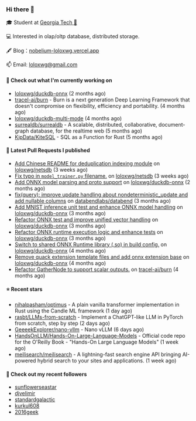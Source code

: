 ### Hi there 👋


 
🎓 Student at [Georgia Tech 🐝](https://www.gatech.edu/)

💻 Interested in olap/oltp database, distributed storage.

🖋 Blog：[nobelium-loloxwg.vercel.app](https://nobelium-loloxwg.vercel.app/)



📫 Email: [loloxwg@gmail.com](mailto:loloxwg@gmail.com)



#### 👷 Check out what I'm currently working on

- [loloxwg/duckdb-onnx](https://github.com/loloxwg/duckdb-onnx) (2 months ago)
- [tracel-ai/burn](https://github.com/tracel-ai/burn) - Burn is a next generation Deep Learning Framework that doesn&#39;t compromise on flexibility, efficiency and portability. (4 months ago)
- [loloxwg/duckdb-multi-mode](https://github.com/loloxwg/duckdb-multi-mode) (4 months ago)
- [surrealdb/surrealdb](https://github.com/surrealdb/surrealdb) - A scalable, distributed, collaborative, document-graph database, for the realtime web (5 months ago)
- [KipData/KiteSQL](https://github.com/KipData/KiteSQL) - SQL as a Function for Rust (5 months ago)

#### 🔨 Latest Pull Requests I published

- [Add Chinese README for deduplication indexing module](https://github.com/loloxwg/netsdb/pull/2) on [loloxwg/netsdb](https://github.com/loloxwg/netsdb) (3 weeks ago)
- [Fix typo in `model_trainer.py` filename.](https://github.com/loloxwg/netsdb/pull/1) on [loloxwg/netsdb](https://github.com/loloxwg/netsdb) (3 weeks ago)
- [Add ONNX model parsing and proto support](https://github.com/loloxwg/duckdb-onnx/pull/6) on [loloxwg/duckdb-onnx](https://github.com/loloxwg/duckdb-onnx) (2 months ago)
- [fix(query): improve update handling about nondeterministic_update and add nullable columns](https://github.com/databendlabs/databend/pull/17586) on [databendlabs/databend](https://github.com/databendlabs/databend) (3 months ago)
- [Add MNIST inference unit test and enhance ONNX model handling](https://github.com/loloxwg/duckdb-onnx/pull/5) on [loloxwg/duckdb-onnx](https://github.com/loloxwg/duckdb-onnx) (3 months ago)
- [Refactor ONNX test and improve unified vector handling](https://github.com/loloxwg/duckdb-onnx/pull/4) on [loloxwg/duckdb-onnx](https://github.com/loloxwg/duckdb-onnx) (3 months ago)
- [Refactor ONNX runtime execution logic and enhance tests](https://github.com/loloxwg/duckdb-onnx/pull/3) on [loloxwg/duckdb-onnx](https://github.com/loloxwg/duckdb-onnx) (3 months ago)
- [Switch to shared ONNX Runtime library (.so) in build config.](https://github.com/loloxwg/duckdb-onnx/pull/2) on [loloxwg/duckdb-onnx](https://github.com/loloxwg/duckdb-onnx) (4 months ago)
- [Remove quack extension template files and add onnx extension base](https://github.com/loloxwg/duckdb-onnx/pull/1) on [loloxwg/duckdb-onnx](https://github.com/loloxwg/duckdb-onnx) (4 months ago)
- [Refactor GatherNode to support scalar outputs.](https://github.com/tracel-ai/burn/pull/2828) on [tracel-ai/burn](https://github.com/tracel-ai/burn) (4 months ago)

#### ⭐ Recent stars

- [nihalpasham/optimus](https://github.com/nihalpasham/optimus) - A plain vanilla transformer implementation in Rust using the Candle ML framework (1 day ago)
- [rasbt/LLMs-from-scratch](https://github.com/rasbt/LLMs-from-scratch) - Implement a ChatGPT-like LLM in PyTorch from scratch, step by step (2 days ago)
- [GeeeekExplorer/nano-vllm](https://github.com/GeeeekExplorer/nano-vllm) - Nano vLLM (6 days ago)
- [HandsOnLLM/Hands-On-Large-Language-Models](https://github.com/HandsOnLLM/Hands-On-Large-Language-Models) - Official code repo for the O&#39;Reilly Book - &#34;Hands-On Large Language Models&#34; (1 week ago)
- [meilisearch/meilisearch](https://github.com/meilisearch/meilisearch) - A lightning-fast search engine API bringing AI-powered hybrid search to your sites and applications. (1 week ago)

#### 👯 Check out my recent followers

- [sunflowerseastar](https://github.com/sunflowerseastar)
- [djvelimir](https://github.com/djvelimir)
- [standardgalactic](https://github.com/standardgalactic)
- [kurkul608](https://github.com/kurkul608)
- [2016geek](https://github.com/2016geek)

